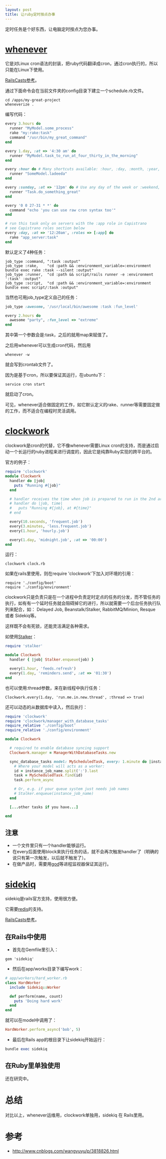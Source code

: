 ```yaml
---
layout: post
title: 让ruby定时按点办事
---
```


定时任务是个好东西，让电脑定时按点为您办事。

# [whenever](https://github.com/javan/whenever)

它是对Linux cron语法的封装，把ruby代码翻译成cron，通过cron执行的，所以只能在Linux下使用。

[RailsCasts参考](http://railscasts.com/episodes/164-cron-in-ruby/)。

通过下面命令会在当前文件夹的config目录下建立一个schedule.rb文件。

```
cd /apps/my-great-project
wheneverize .
```

编写代码：

```ruby
every 3.hours do
  runner "MyModel.some_process"
  rake "my:rake:task"
  command "/usr/bin/my_great_command"
end

every 1.day, :at => '4:30 am' do
  runner "MyModel.task_to_run_at_four_thirty_in_the_morning"
end

every :hour do # Many shortcuts available: :hour, :day, :month, :year, :reboot
  runner "SomeModel.ladeeda"
end

every :sunday, :at => '12pm' do # Use any day of the week or :weekend, :weekday
  runner "Task.do_something_great"
end

every '0 0 27-31 * *' do
  command "echo 'you can use raw cron syntax too'"
end

# run this task only on servers with the :app role in Capistrano
# see Capistrano roles section below
every :day, :at => '12:20am', :roles => [:app] do
  rake "app_server:task"
end
```

默认定义了4种任务：

```
job_type :command, ":task :output"
job_type :rake,    "cd :path && :environment_variable=:environment bundle exec rake :task --silent :output"
job_type :runner,  "cd :path && script/rails runner -e :environment ':task' :output"
job_type :script,  "cd :path && :environment_variable=:environment bundle exec script/:task :output"
```

当然也可用job_type定义自己的任务：

```ruby
job_type :awesome, '/usr/local/bin/awesome :task :fun_level'

every 2.hours do
  awesome "party", :fun_level => "extreme"
end
```

其中第一个参数会是:task，之后的就用map来赋值了。

之后用whenever可以生成cron代码，然后用

```
whenever -w
```
就会写到crontab文件了。

因为是基于cron，所以要保证其运行，在ubuntu下：

```
service cron start
```

就启动了cron。

可见，whenever适合做固定的工作，如它默认定义的rake、runner等需要固定做的工作，而不适合在编程时灵活调用。

# [clockwork](https://github.com/tomykaira/clockwork)
clockwork是cron的代替，它不像whenever需要Linux cron的支持，而是通过启动一个长运行的ruby进程来进行调度的，因此它是纯靠Ruby实现的跨平台的。

官方的例子：

```ruby
require 'clockwork'
module Clockwork
  handler do |job|
    puts "Running #{job}"
  end

  # handler receives the time when job is prepared to run in the 2nd argument
  # handler do |job, time|
  #   puts "Running #{job}, at #{time}"
  # end

  every(10.seconds, 'frequent.job')
  every(3.minutes, 'less.frequent.job')
  every(1.hour, 'hourly.job')

  every(1.day, 'midnight.job', :at => '00:00')
end
```

运行：

```
clockwork clock.rb
```

如果在rails里使用，则在require 'clockwork'下加入对环境的引用：

```
require './config/boot'
require './config/environment'
```

clockwork只是负责只是在一个进程中负责定时定点的任务的分发，而不管任务的执行，如有有一个延时任务就会阻碍掉它的进行，所以就需要一个后台任务执行队列来配合，如： Delayed Job, Beanstalk/Stalker, RabbitMQ/Minion, Resque 或者 Sidekiq等。

这样既不会有死锁，还能灵活满足各种需求。

如使用[Stalker](https://github.com/adamwiggins/stalker)：

```ruby
require 'stalker'

module Clockwork
  handler { |job| Stalker.enqueue(job) }

  every(1.hour, 'feeds.refresh')
  every(1.day, 'reminders.send', :at => '01:30')
end
```

也可以使用:thread参数，来在新线程中执行任务：

```
Clockwork.every(1.day, 'run.me.in.new.thread', :thread => true)
```

还可以动态的从数据库中读入，然后执行：

```ruby
require 'clockwork'
require 'clockwork/manager_with_database_tasks'
require_relative './config/boot'
require_relative './config/environment'

module Clockwork

  # required to enable database syncing support
  Clockwork.manager = ManagerWithDatabaseTasks.new

  sync_database_tasks model: MyScheduledTask, every: 1.minute do |instance_job_name|
    # Where your model will acts as a worker:
    id = instance_job_name.split(':').last
    task = MyScheduledTask.find(id)
    task.perform_async

    # Or, e.g. if your queue system just needs job names
    # Stalker.enqueue(instance_job_name)
  end

  [...other tasks if you have...]

end
```

## 注意
* 一个文件里只有一个handler能够运行。
* 在every后面使用block来执行任务的话，就不会再次触发handler了（明确的说只有第一次触发，以后就不触发了）。
* 在做产品时，需要用[god](http://godrb.com/)等进程监视器保证其运行。

# [sidekiq](https://github.com/mperham/sidekiq)

sidekiq是rails官方支持，使用很方便。

它需要[redis](http://www.redis.io/)的支持。

[RailsCasts参考](http://railscasts.com/episodes/366-sidekiq)。

## 在Rails中使用

* 首先在Gemfile里引入：

```
gem 'sidekiq'
```

* 然后在app/works目录下编写work：

```ruby
# app/workers/hard_worker.rb
class HardWorker
  include Sidekiq::Worker

  def perform(name, count)
    puts 'Doing hard work'
  end
end
```

就可以在model中调用了：

```ruby
HardWorker.perform_async('bob', 5)
```

* 最后在Rails app的根目录下让sidekiq开始运行：

```ruby
bundle exec sidekiq
```

## 在Ruby里单独使用
还在研究中。

# 总结
对比以上，whenever运维用，clockwork单独用，sidekiq 在 Rails里用。

# 参考
* http://www.cnblogs.com/wangyuyu/p/3818826.html 
